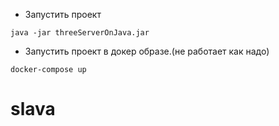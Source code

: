 * Запустить проект

```
java -jar threeServerOnJava.jar
```

* Запустить проект в докер образе.(не работает как надо)

```
docker-compose up
```

# slava
